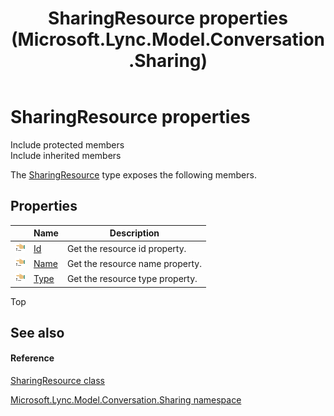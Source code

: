 ﻿---
title: SharingResource properties (Microsoft.Lync.Model.Conversation.Sharing)
TOCTitle: SharingResource properties
ms:assetid: Properties.T:Microsoft.Lync.Model.Conversation.Sharing.SharingResource_DI_3_UC_OCS14MrefLyncWPF
ms:mtpsurl: https://msdn.microsoft.com/en-us/library/microsoft.lync.model.conversation.sharing.sharingresource_di_3_uc_ocs14mreflyncwpf_properties(v=office.15)
ms:contentKeyID: 48590599
ms.date: 07/28/2014
mtps_version: v=office.15
---

# SharingResource properties

Include protected members  
Include inherited members  

The [SharingResource](sharingresource-class-microsoft-lync-model-conversation-sharing_2.md) type exposes the following members.

## Properties

<table>
<thead>
<tr class="header">
<th> </th>
<th>Name</th>
<th>Description</th>
</tr>
</thead>
<tbody>
<tr class="odd">
<td><img src="images/JJ275421.pubproperty(Office.15).gif" title="Public property" alt="Public property" /></td>
<td><a href="sharingresource-id-property-microsoft-lync-model-conversation-sharing_2.md">Id</a></td>
<td>Get the resource id property.</td>
</tr>
<tr class="even">
<td><img src="images/JJ275421.pubproperty(Office.15).gif" title="Public property" alt="Public property" /></td>
<td><a href="sharingresource-name-property-microsoft-lync-model-conversation-sharing_2.md">Name</a></td>
<td>Get the resource name property.</td>
</tr>
<tr class="odd">
<td><img src="images/JJ275421.pubproperty(Office.15).gif" title="Public property" alt="Public property" /></td>
<td><a href="sharingresource-type-property-microsoft-lync-model-conversation-sharing_2.md">Type</a></td>
<td>Get the resource type property.</td>
</tr>
</tbody>
</table>


Top

## See also

#### Reference

[SharingResource class](sharingresource-class-microsoft-lync-model-conversation-sharing_2.md)

[Microsoft.Lync.Model.Conversation.Sharing namespace](microsoft-lync-model-conversation-sharing-namespace_2.md)

